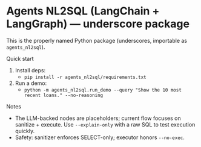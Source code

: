 # Agents NL2SQL (LangChain + LangGraph) — underscore package

This is the properly named Python package (underscores, importable as `agents_nl2sql`). 

Quick start

1) Install deps:
   - `pip install -r agents_nl2sql/requirements.txt`
2) Run a demo:
   - `python -m agents_nl2sql.run_demo --query "Show the 10 most recent loans." --no-reasoning`

Notes

- The LLM-backed nodes are placeholders; current flow focuses on sanitize + execute. Use `--explain-only` with a raw SQL to test execution quickly.
- Safety: sanitizer enforces SELECT-only; executor honors `--no-exec`.

